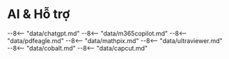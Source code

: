 # AI & Hỗ trợ

--8<-- "data/chatgpt.md"
--8<-- "data/m365copilot.md"
--8<-- "data/pdfeagle.md"
--8<-- "data/mathpix.md"
--8<-- "data/ultraviewer.md"
--8<-- "data/cobalt.md"
--8<-- "data/capcut.md"